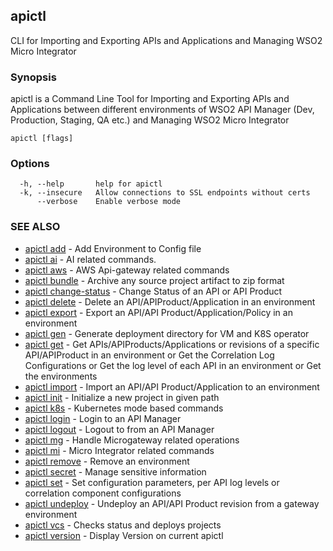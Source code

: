 ## apictl

CLI for Importing and Exporting APIs and Applications and Managing WSO2 Micro Integrator

### Synopsis

apictl is a Command Line Tool for Importing and Exporting APIs and Applications between different environments of WSO2 API Manager
(Dev, Production, Staging, QA etc.) and Managing WSO2 Micro Integrator

```
apictl [flags]
```

### Options

```
  -h, --help       help for apictl
  -k, --insecure   Allow connections to SSL endpoints without certs
      --verbose    Enable verbose mode
```

### SEE ALSO

* [apictl add](apictl_add.md)	 - Add Environment to Config file
* [apictl ai](apictl_ai.md)	 - AI related commands.
* [apictl aws](apictl_aws.md)	 - AWS Api-gateway related commands
* [apictl bundle](apictl_bundle.md)	 - Archive any source project artifact to zip format
* [apictl change-status](apictl_change-status.md)	 - Change Status of an API or API Product
* [apictl delete](apictl_delete.md)	 - Delete an API/APIProduct/Application in an environment
* [apictl export](apictl_export.md)	 - Export an API/API Product/Application/Policy in an environment
* [apictl gen](apictl_gen.md)	 - Generate deployment directory for VM and K8S operator
* [apictl get](apictl_get.md)	 - Get APIs/APIProducts/Applications or revisions of a specific API/APIProduct in an environment or Get the Correlation Log Configurations or Get the log level of each API in an environment or Get the environments
* [apictl import](apictl_import.md)	 - Import an API/API Product/Application to an environment
* [apictl init](apictl_init.md)	 - Initialize a new project in given path
* [apictl k8s](apictl_k8s.md)	 - Kubernetes mode based commands
* [apictl login](apictl_login.md)	 - Login to an API Manager
* [apictl logout](apictl_logout.md)	 - Logout to from an API Manager
* [apictl mg](apictl_mg.md)	 - Handle Microgateway related operations
* [apictl mi](apictl_mi.md)	 - Micro Integrator related commands
* [apictl remove](apictl_remove.md)	 - Remove an environment
* [apictl secret](apictl_secret.md)	 - Manage sensitive information
* [apictl set](apictl_set.md)	 - Set configuration parameters, per API log levels or correlation component configurations
* [apictl undeploy](apictl_undeploy.md)	 - Undeploy an API/API Product revision from a gateway environment
* [apictl vcs](apictl_vcs.md)	 - Checks status and deploys projects
* [apictl version](apictl_version.md)	 - Display Version on current apictl

